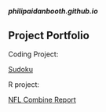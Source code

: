 ##### philipaidanbooth.github.io

## Project Portfolio

Coding Project:

[Sudoku](https://philipaidanbooth.github.io/Sudoku/)


R project:

[NFL Combine Report](file:///Users/philipbooth/Downloads/nflFinal.html)
